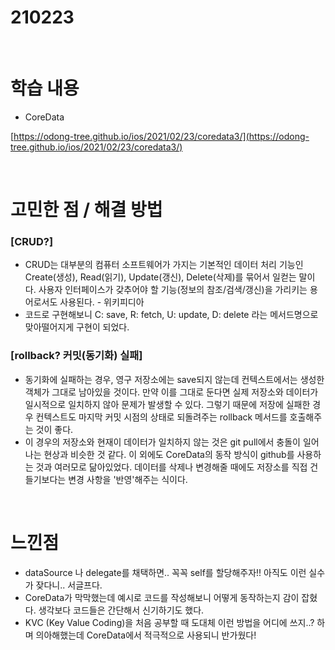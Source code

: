 # 210223

<br>

# 학습 내용

- CoreData

[https://odong-tree.github.io/ios/2021/02/23/coredata3/](https://odong-tree.github.io/ios/2021/02/23/coredata3/)

<br>

# 고민한  점 / 해결 방법

### [CRUD?]

- CRUD는 대부분의 컴퓨터 소프트웨어가 가지는 기본적인 데이터 처리 기능인 Create(생성), Read(읽기), Update(갱신), Delete(삭제)를 묶어서 일컫는 말이다. 사용자 인터페이스가 갖추어야 할 기능(정보의 참조/검색/갱신)을 가리키는 용어로서도 사용된다. - 위키피디아
- 코드로 구현해보니 C: save, R: fetch, U: update, D: delete 라는 메서드명으로 맞아떨어지게 구현이 되었다.

### [rollback? 커밋(동기화) 실패]

- 동기화에 실패하는 경우, 영구 저장소에는 save되지 않는데 컨텍스트에서는 생성한 객체가 그대로 남아있을 것이다. 만약 이를 그대로 둔다면 실제 저장소와 데이터가 일시적으로 일치하지 않아 문제가 발생할 수 있다. 그렇기 때문에 저장에 실패한 경우 컨텍스트도 마지막 커밋 시점의 상태로 되돌려주는 rollback 메서드를 호출해주는 것이 좋다.
- 이 경우의 저장소와 현재이  데이터가 일치하지 않는 것은 git pull에서 충돌이 일어나는 현상과  비슷한 것 같다. 이 외에도 CoreData의 동작 방식이 github를 사용하는 것과 여러모로 닮아있었다. 데이터를 삭제나 변경해줄 때에도  저장소를 직접 건들기보다는 변경 사항을 '반영'해주는 식이다.

<br>

# 느낀점

- dataSource 나  delegate를 채택하면.. 꼭꼭  self를  할당해주자!! 아직도 이런 실수가  잦다니.. 서글프다.
- CoreData가 막막했는데 예시로 코드를 작성해보니 어떻게 동작하는지 감이 잡혔다. 생각보다 코드들은 간단해서 신기하기도 했다.
- KVC (Key Value Coding)을 처음 공부할 때 도대체 이런 방법을  어디에 쓰지..? 하며  의아해했는데 CoreData에서 적극적으로  사용되니 반가웠다!

<br>
